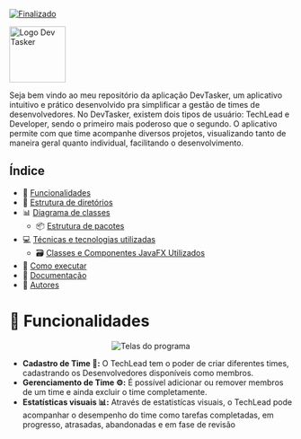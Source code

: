 [![Finalizado](https://img.shields.io/badge/Status-Conclu%C3%ADdo-brightgreen)](https://github.com/isabelamendesx/AdaTech.CodeManager)

<p>
<img src="docs/imgs/HomeManager.png" alt="Logo Dev Tasker" height="100">
</p>

Seja bem vindo ao meu repositório da aplicação DevTasker, um aplicativo intuitivo e prático desenvolvido pra simplificar a gestão de times de desenvolvedores. No DevTasker, existem dois tipos de usuário: TechLead e Developer, sendo o primeiro mais poderoso que o segundo.
O aplicativo permite com que time acompanhe diversos projetos, visualizando tanto de maneira geral quanto individual, facilitando o desenvolvimento.

## Índice
- 🔨 [Funcionalidades](#-funcionalidades)
- 📁 [Estrutura de diretórios](#-estrutura-de-diretórios)
- 📊 [Diagrama de classes](#-diagrama-de-classes)
  - 📦 [Estrutura de pacotes](#-estrutura-de-pacotes)
- 💻 [Técnicas e tecnologias utilizadas](#-técnicas-e-tecnologias-utilizadas)
  - 🗃️ [Classes e Componentes JavaFX Utilizados](#%EF%B8%8F-classes-e-componentes-javafx-utilizados)
- 🔧 [Como executar](#-como-executar)
- 📄 [Documentação](#-documentação)
- 👥 [Autores](#-autores)

# 🔨 Funcionalidades
<p align="center">
  <img src="docs/imgs/telas.png" alt="Telas do programa">
</p>

 - **Cadastro de Time 👥:** O TechLead tem o poder de criar diferentes times, cadastrando os Desenvolvedores disponíveis como membros.
 - **Gerenciamento de Time ⚙️:** É possível adicionar ou remover membros de um time e ainda excluir o time completamente.
 - **Estatísticas visuais 📊:** Através de estatistícas visuais, o TechLead pode acompanhar o desempenho do time como tarefas completadas, em progresso, atrasadas, abandonadas e em fase de revisão



  
